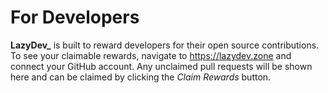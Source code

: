 # For Developers

**LazyDev\_** is built to reward developers for their open source contributions. To see your claimable rewards, navigate to <https://lazydev.zone> and connect your GitHub account. Any unclaimed pull requests will be shown here and can be claimed by clicking the *Claim Rewards* button.
